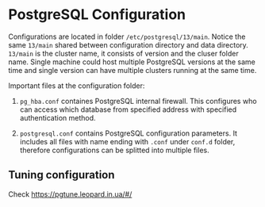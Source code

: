 PostgreSQL Configuration
========================

Configurations are located in folder `/etc/postgresql/13/main`. Notice the same `13/main` shared between configuration directory and data directory. `13/main` is the cluster name, it consists of version and the cluser folder name. Single machine could host multiple PostgreSQL versions at the same time and single version can have multiple clusters running at the same time.

Important files at the configuration folder:

1. `pg_hba.conf` containes PostgreSQL internal firewall. This configures who can access which database from specified address with specified authentication method.

2. `postgresql.conf` contains PostgreSQL configuration parameters. It includes all files with name ending with `.conf` under `conf.d` folder, therefore configurations can be splitted into multiple files.

## Tuning configuration

Check https://pgtune.leopard.in.ua/#/
